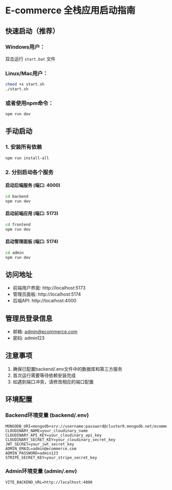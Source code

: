 # E-commerce 全栈应用启动指南

## 快速启动（推荐）

### Windows用户：
双击运行 `start.bat` 文件

### Linux/Mac用户：
```bash
chmod +x start.sh
./start.sh
```

### 或者使用npm命令：
```bash
npm run dev
```

## 手动启动

### 1. 安装所有依赖
```bash
npm run install-all
```

### 2. 分别启动各个服务

#### 启动后端服务 (端口: 4000)
```bash
cd backend
npm run dev
```

#### 启动前端应用 (端口: 5173)
```bash
cd frontend
npm run dev
```

#### 启动管理面板 (端口: 5174)
```bash
cd admin
npm run dev
```

## 访问地址
- 前端用户界面: http://localhost:5173
- 管理员面板: http://localhost:5174
- 后端API: http://localhost:4000

## 管理员登录信息
- 邮箱: admin@ecommerce.com
- 密码: admin123

## 注意事项
1. 确保已配置backend/.env文件中的数据库和第三方服务
2. 首次运行需要等待依赖安装完成
3. 如遇到端口冲突，请修改相应的端口配置

## 环境配置

### Backend环境变量 (backend/.env)
```env
MONGODB_URI=mongodb+srv://username:password@cluster0.mongodb.net/ecommerce
CLOUDINARY_NAME=your_cloudinary_name
CLOUDINARY_API_KEY=your_cloudinary_api_key
CLOUDINARY_SECRET_KEY=your_cloudinary_secret_key
JWT_SECRET=your_jwt_secret_key
ADMIN_EMAIL=admin@ecommerce.com
ADMIN_PASSWORD=admin123
STRIPE_SECRET_KEY=your_stripe_secret_key
```

### Admin环境变量 (admin/.env)
```env
VITE_BACKEND_URL=http://localhost:4000
```
